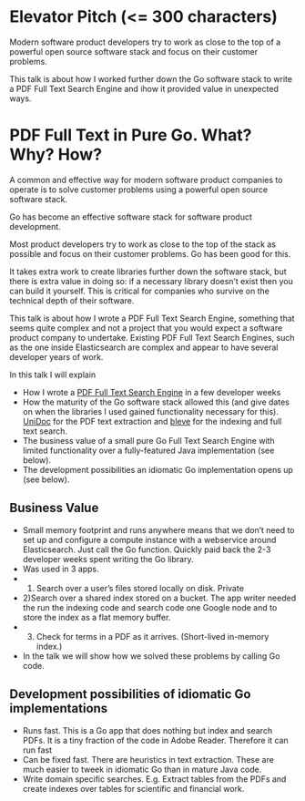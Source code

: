 Elevator Pitch (<= 300 characters)
==============
Modern software product developers try to work as close to the top of  a powerful open source
software stack and focus on their customer problems.

This talk is about how I worked further down the Go software stack to write a PDF Full Text
Search Engine and ihow it provided value in unexpected ways.

PDF Full Text in Pure Go. What? Why? How?
=========================================
A common and effective way for modern software product companies to operate is to solve customer
problems using a powerful open source software stack.

Go has become an effective software stack for software product development.

Most product developers try to work as close to the top of the stack as possible and focus on their
customer problems. Go has been good for this.

It takes extra work to create libraries further down the software stack, but there is extra value in
doing so: if a necessary library doesn’t exist then you can build it yourself. This is critical for
companies who survive on the technical depth of their software.

This talk is about how I wrote a PDF Full Text Search Engine, something that seems quite complex and
not a project that you would expect a software product company to undertake. Existing PDF Full Text
Search Engines, such as the one inside Elasticsearch are complex and appear to have several developer
years of work.

In this talk I will explain

* How I wrote a [PDF Full Text Search Engine]( https://github.com/PaperCutSoftware/pdfsearch
) in a few developer weeks
* How the maturity of the Go software stack allowed this (and give dates on when the libraries I used
   gained functionality necessary for this). [UniDoc](https://unidoc.io/) for the PDF text extraction and
   [bleve](http://github.com/blevesearch/bleve) for the indexing and full text search.
* The business value of a small pure Go Full Text Search Engine with limited functionality over a
  fully-featured Java implementation (see below).
* The development possibilities an idiomatic Go implementation opens up (see below).

Business Value
---------------
* Small memory footprint and runs anywhere means that we don’t need to set up and configure a compute
  instance with a webservice around Elasticsearch. Just call the Go function. Quickly paid back the
  2-3 developer weeks spent writing the Go library.
* Was used in 3 apps.
* 1) Search over a user’s files stored locally on disk. Private
* 2)Search over a shared index stored on a bucket. The app writer needed the run the indexing code and
   search code one Google node and to store the index as a flat memory buffer.
* 3) Check for terms in a PDF as it arrives. (Short-lived in-memory index.)
* In the talk we will show how we solved these problems by calling Go code.


Development possibilities of idiomatic Go implementations
----------------------------------------------------------------------
* Runs fast. This is a Go app that does nothing but index and search PDFs. It is a tiny fraction of the code in Adobe Reader. Therefore it can run fast
* Can be fixed fast. There are heuristics in text extraction. These are much easier to tweek in idiomatic Go than in mature Java code.
* Write domain specific searches. E.g. Extract tables from the PDFs and create indexes over tables for scientific and financial work.

